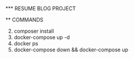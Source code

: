 \*\*\* RESUME BLOG PROJECT

\*\* COMMANDS

2. composer install
3. docker-compose up -d
4. docker ps
5. docker-compose down && docker-compose up
